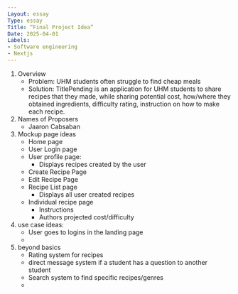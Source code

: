 ```yaml
---
Layout: essay
Type: essay
Title: “Final Project Idea”
Date: 2025-04-01
Labels: 
- Software engineering
- Nextjs
---
```


1. Overview
   - Problem: UHM students often struggle to find cheap meals
   - Solution: TitlePending is an application for UHM students to share recipes that they made, while sharing potential cost, how/where they   obtained ingredients, difficulty rating, instruction on how to make each recipe.
2. Names of Proposers
   - Jaaron Cabsaban
3. Mockup page ideas
   - Home page
   - User Login page
   - User profile page:
     - Displays recipes created by the user
   - Create Recipe Page
   - Edit Recipe Page
   - Recipe List page
     - Displays all user created recipes
   - Individual recipe page
     - Instructions
     - Authors projected cost/difficulty
4. use case ideas:
   - User goes to logins in the landing page
   - 
5. beyond basics
   - Rating system for recipes
   - direct message system if a student has a question to another student
   - Search system to find specific recipes/genres
   - 
